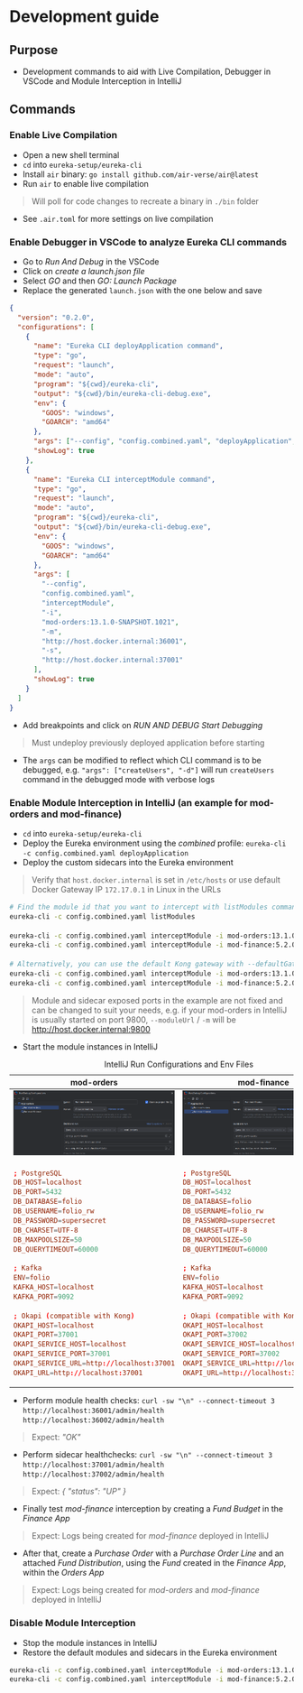 # Development guide

## Purpose

- Development commands to aid with Live Compilation, Debugger in VSCode and Module Interception in IntelliJ

## Commands

### Enable Live Compilation

- Open a new shell terminal
- `cd` into `eureka-setup/eureka-cli`
- Install `air` binary: `go install github.com/air-verse/air@latest`
- Run `air` to enable live compilation

> Will poll for code changes to recreate a binary in `./bin` folder

- See `.air.toml` for more settings on live compilation

### Enable Debugger in VSCode to analyze Eureka CLI commands

- Go to _Run And Debug_ in the VSCode
- Click on _create a launch.json file_
- Select _GO_ and then _GO: Launch Package_
- Replace the generated `launch.json` with the one below and save

```json
{
  "version": "0.2.0",
  "configurations": [
    {
      "name": "Eureka CLI deployApplication command",
      "type": "go",
      "request": "launch",
      "mode": "auto",
      "program": "${cwd}/eureka-cli",
      "output": "${cwd}/bin/eureka-cli-debug.exe",
      "env": {
        "GOOS": "windows",
        "GOARCH": "amd64"
      },
      "args": ["--config", "config.combined.yaml", "deployApplication", "-d"],
      "showLog": true
    },
    {
      "name": "Eureka CLI interceptModule command",
      "type": "go",
      "request": "launch",
      "mode": "auto",
      "program": "${cwd}/eureka-cli",
      "output": "${cwd}/bin/eureka-cli-debug.exe",
      "env": {
        "GOOS": "windows",
        "GOARCH": "amd64"
      },
      "args": [
        "--config",
        "config.combined.yaml",
        "interceptModule",
        "-i",
        "mod-orders:13.1.0-SNAPSHOT.1021",
        "-m",
        "http://host.docker.internal:36001",
        "-s",
        "http://host.docker.internal:37001"
      ],
      "showLog": true
    }
  ]
}
```

- Add breakpoints and click on _RUN AND DEBUG Start Debugging_

> Must undeploy previously deployed application before starting

- The `args` can be modified to reflect which CLI command is to be debugged, e.g. `"args": ["createUsers", "-d"]` will run `createUsers` command in the debugged mode with verbose logs

### Enable Module Interception in IntelliJ (an example for mod-orders and mod-finance)

- `cd` into `eureka-setup/eureka-cli`
- Deploy the Eureka environment using the _combined_ profile: `eureka-cli -c config.combined.yaml deployApplication`
- Deploy the custom sidecars into the Eureka environment

> Verify that `host.docker.internal` is set in `/etc/hosts` or use default Docker Gateway IP `172.17.0.1` in Linux in the URLs

```bash
# Find the module id that you want to intercept with listModules command
eureka-cli -c config.combined.yaml listModules

eureka-cli -c config.combined.yaml interceptModule -i mod-orders:13.1.0-SNAPSHOT.1021 -m http://host.docker.internal:36001 -s http://host.docker.internal:37001
eureka-cli -c config.combined.yaml interceptModule -i mod-finance:5.2.0-SNAPSHOT.289 -m http://host.docker.internal:36002 -s http://host.docker.internal:37002

# Alternatively, you can use the default Kong gateway with --defaultGateway/-g flag, and by passing module and sidecar ports directly
eureka-cli -c config.combined.yaml interceptModule -i mod-orders:13.1.0-SNAPSHOT.1021 -g -m 36001 -s 37001
eureka-cli -c config.combined.yaml interceptModule -i mod-finance:5.2.0-SNAPSHOT.289 -g -m 36002 -s 37002
```

> Module and sidecar exposed ports in the example are not fixed and can be changed to suit your needs, e.g. if your mod-orders in IntelliJ is usually started on port 9800, `--moduleUrl` / `-m` will be <http://host.docker.internal:9800>

- Start the module instances in IntelliJ

<table>
<caption>IntelliJ Run Configurations and Env Files</caption>
<thead>
<tr>
<th>mod-orders</th>
<th>mod-finance</th>
</tr>
</thead>
<tbody>
<tr>
<td><img src="../images/mod_orders_run_config.png" alt="mod_orders_run_config" /></td>
<td><img src="../images/mod_finance_run_config.png" alt="mod_finance_run_config" /></td>
</tr>
<tr>
<td>

```conf
; PostgreSQL
DB_HOST=localhost
DB_PORT=5432
DB_DATABASE=folio
DB_USERNAME=folio_rw
DB_PASSWORD=supersecret
DB_CHARSET=UTF-8
DB_MAXPOOLSIZE=50
DB_QUERYTIMEOUT=60000

; Kafka
ENV=folio
KAFKA_HOST=localhost
KAFKA_PORT=9092

; Okapi (compatible with Kong)
OKAPI_HOST=localhost
OKAPI_PORT=37001
OKAPI_SERVICE_HOST=localhost
OKAPI_SERVICE_PORT=37001
OKAPI_SERVICE_URL=http://localhost:37001
OKAPI_URL=http://localhost:37001
```

</td>
<td>

```conf
; PostgreSQL
DB_HOST=localhost
DB_PORT=5432
DB_DATABASE=folio
DB_USERNAME=folio_rw
DB_PASSWORD=supersecret
DB_CHARSET=UTF-8
DB_MAXPOOLSIZE=50
DB_QUERYTIMEOUT=60000

; Kafka
ENV=folio
KAFKA_HOST=localhost
KAFKA_PORT=9092

; Okapi (compatible with Kong)
OKAPI_HOST=localhost
OKAPI_PORT=37002
OKAPI_SERVICE_HOST=localhost
OKAPI_SERVICE_PORT=37002
OKAPI_SERVICE_URL=http://localhost:37002
OKAPI_URL=http://localhost:37002
```

</td>
</tr>
</tbody>
</table>

- Perform module health checks: `curl -sw "\n" --connect-timeout 3 http://localhost:36001/admin/health http://localhost:36002/admin/health`

> Expect: _"OK"_

- Perform sidecar healthchecks: `curl -sw "\n" --connect-timeout 3 http://localhost:37001/admin/health http://localhost:37002/admin/health`

> Expect: _{ "status": "UP" }_

- Finally test _mod-finance_ interception by creating a _Fund Budget_ in the _Finance App_

> Expect: Logs being created for _mod-finance_ deployed in IntelliJ

- After that, create a _Purchase Order_ with a _Purchase Order Line_ and an attached _Fund Distribution_, using the _Fund_ created in the _Finance App_, within the _Orders App_

> Expect: Logs being created for _mod-orders_ and _mod-finance_ deployed in IntelliJ

### Disable Module Interception

- Stop the module instances in IntelliJ
- Restore the default modules and sidecars in the Eureka environment

```bash
eureka-cli -c config.combined.yaml interceptModule -i mod-orders:13.1.0-SNAPSHOT.1021 -r
eureka-cli -c config.combined.yaml interceptModule -i mod-finance:5.2.0-SNAPSHOT.289 -r
```
